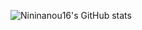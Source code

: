 ![Nininanou16's GitHub stats](https://github-readme-stats.vercel.app/api?username=Nininanou16&show_icons=true)
